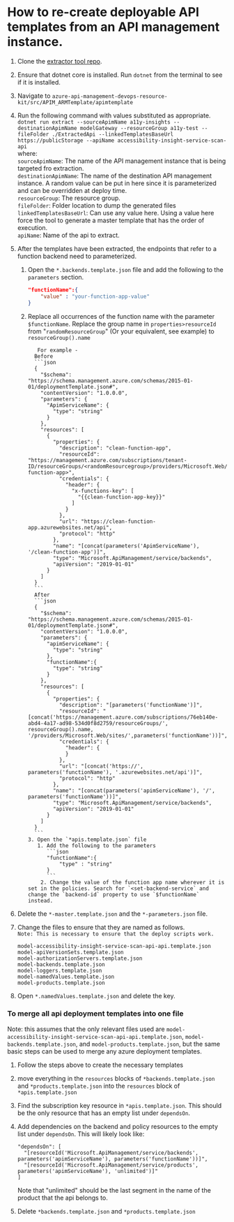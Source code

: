 <!--
Copyright (c) Microsoft Corporation. All rights reserved.
Licensed under the MIT License.
-->

# How to re-create deployable API templates from an API management instance.

1.  Clone the [extractor tool repo](https://github.com/Azure/azure-api-management-devops-resource-kit).

2.  Ensure that dotnet core is installed. Run `dotnet` from the terminal to see if it is installed.

3.  Navigate to `azure-api-management-devops-resource-kit/src/APIM_ARMTemplate/apimtemplate`

4.  Run the following command with values substituted as appropriate.  
    `dotnet run extract --sourceApimName a11y-insights --destinationApimName modelGateway --resourceGroup a11y-test --fileFolder ./ExtractedApi --linkedTemplatesBaseUrl https://publicStorage --apiName accessibility-insight-service-scan-api`  
    where:  
     `sourceApimName`: The name of the API management instance that is being targeted fro extraction.  
     `destinationApimName`: The name of the destination API management instance. A random value can be put in here since it is parameterized and can be overridden at deploy time.  
     `resourceGroup`: The resource group.  
     `fileFolder`: Folder location to dump the generated files  
     `linkedTemplatesBaseUrl`: Can use any value here. Using a value here force the tool to generate a master template that has the order of execution.  
     `apiName`: Name of the api to extract.

5.  After the templates have been extracted, the endpoints that refer to a function backend need to parameterized.

    1.  Open the `*.backends.template.json` file and add the following to the `parameters` section.
        ```json
        "functionName":{
            "value" : "your-function-app-value"
        }
        ```
    2.  Replace all occurrences of the function name with the parameter `$functionName`.
        Replace the group name in `properties>resourceId` from "`randomResourceGroup`" (Or your equivalent, see example) to `resourceGroup().name`

               For example -
              Before
              ```json
              {
                "$schema": "https://schema.management.azure.com/schemas/2015-01-01/deploymentTemplate.json#",
                "contentVersion": "1.0.0.0",
                "parameters": {
                  "ApimServiceName": {
                    "type": "string"
                  }
                },
                "resources": [
                  {
                    "properties": {
                      "description": "clean-function-app",
                      "resourceId": "https://management.azure.com/subscriptions/tenant-ID/resourceGroups/<randomResourcegroup>/providers/Microsoft.Web/sites/<clean-function-app>",
                      "credentials": {
                        "header": {
                          "x-functions-key": [
                            "{{clean-function-app-key}}"
                          ]
                        }
                      },
                      "url": "https://clean-function-app.azurewebsites.net/api",
                      "protocol": "http"
                    },
                    "name": "[concat(parameters('ApimServiceName'), '/clean-function-app')]",
                    "type": "Microsoft.ApiManagement/service/backends",
                    "apiVersion": "2019-01-01"
                  }
                ]
              }
              ```
              After
              ```json
              {
                "$schema": "https://schema.management.azure.com/schemas/2015-01-01/deploymentTemplate.json#",
                "contentVersion": "1.0.0.0",
                "parameters": {
                  "apimServiceName": {
                    "type": "string"
                  },
                  "functionName":{
                    "type": "string"
                  }
                },
                "resources": [
                  {
                    "properties": {
                      "description": "[parameters('functionName')]",
                      "resourceId": "[concat('https://management.azure.com/subscriptions/76eb140e-abd4-4a17-ad98-534d0f8d2759/resourceGroups/', resourceGroup().name, '/providers/Microsoft.Web/sites/',parameters('functionName'))]",
                      "credentials": {
                        "header": {
                        }
                      },
                      "url": "[concat('https://', parameters('functionName'), '.azurewebsites.net/api')]",
                      "protocol": "http"
                    },
                    "name": "[concat(parameters('apimServiceName'), '/', parameters('functionName'))]",
                    "type": "Microsoft.ApiManagement/service/backends",
                    "apiVersion": "2019-01-01"
                  }
                ]
              }
              ```
            3. Open the `*apis.template.json` file
               1. Add the following to the parameters
                  ```json
                  "functionName":{
                      "type" : "string"
                  }
                  ```
                2. Change the value of the function app name wherever it is set in the policies. Search for `<set-backend-service` and change the `backend-id` property to use `$functionName` instead.

6.  Delete the `*-master.template.json` and the `*-parameters.json` file.

7.  Change the files to ensure that they are named as follows.  
    `Note: This is necessary to ensure that the deploy scripts work.`

    ```
    model-accessibility-insight-service-scan-api-api.template.json
    model-apiVersionSets.template.json
    model-authorizationServers.template.json
    model-backends.template.json
    model-loggers.template.json
    model-namedValues.template.json
    model-products.template.json
    ```

8.  Open `*.namedValues.template.json` and delete the key.

### To merge all api deployment templates into one file

Note: this assumes that the only relevant files used are `model-accessibility-insight-service-scan-api-api.template.json`, `model-backends.template.json`, and `model-products.template.json`, but the same basic steps can be used to merge any azure deployment templates.

1.  Follow the steps above to create the necessary templates

2.  move everything in the `resources` blocks of `*backends.template.json` and `*products.template.json` into the `resources` block of `*apis.template.json`

3.  Find the subscription key resource in `*apis.template.json`. This should be the only resource that has an empty list under `dependsOn`.

4.  Add dependencies on the backend and policy resources to the empty list under `dependsOn`. This will likely look like:

    ```
    "dependsOn": [
      "[resourceId('Microsoft.ApiManagement/service/backends', parameters('apimServiceName'), parameters('functionName'))]",
      "[resourceId('Microsoft.ApiManagement/service/products', parameters('apimServiceName'), 'unlimited')]"
    ]
    ```

    Note that "unlimited" should be the last segment in the name of the product that the api belongs to.

5.  Delete `*backends.template.json` and `*products.template.json`
